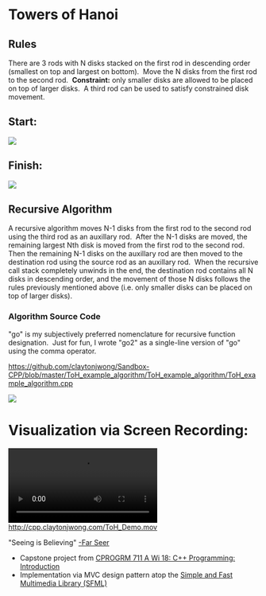 # Towers of Hanoi

## Rules

There are 3 rods with N disks stacked on the first rod in descending order (smallest on top and largest on bottom).  Move the N disks from the first rod to the second rod.  **Constraint:** only smaller disks are allowed to be placed on top of larger disks.  A third rod can be used to satisfy constrained disk movement.

## Start:
![](http://cpp.claytonjwong.com/ToH_screenshot_beg.png)

## Finish:  
![](http://cpp.claytonjwong.com/ToH_screenshot_end.png)

## Recursive Algorithm

A recursive algorithm moves N-1 disks from the first rod to the second rod using the third rod as an auxillary rod.  After the N-1 disks are moved, the remaining largest Nth disk is moved from the first rod to the second rod.  Then the remaining N-1 disks on the auxillary rod are then moved to the destination rod using the source rod as an auxillary rod.  When the recursive call stack completely unwinds in the end, the destination rod contains all N disks in descending order, and the movement of those N disks follows the rules previously mentioned above (i.e. only smaller disks can be placed on top of larger disks).

### Algorithm Source Code

"go" is my subjectively preferred nomenclature for recursive function designation.  Just for fun, I wrote "go2" as a single-line version of "go" using the comma operator.

https://github.com/claytonjwong/Sandbox-CPP/blob/master/ToH_example_algorithm/ToH_example_algorithm/ToH_example_algorithm.cpp


![](http://cpp.claytonjwong.com/ToH_codeshot.png)  

# Visualization via Screen Recording:

![](http://cpp.claytonjwong.com/ToH_Demo.mov)
http://cpp.claytonjwong.com/ToH_Demo.mov

"Seeing is Believing" [-Far Seer](http://classic.battle.net/war3/orc/units/farseer.shtml)
*   Capstone project from [CPROGRM 711 A Wi 18: C++ Programming: Introduction](https://www.pce.uw.edu/courses/c-plus-plus-programming-introduction)
*   Implementation via MVC design pattern atop the [Simple and Fast Multimedia Library (SFML)](https://www.sfml-dev.org/)

